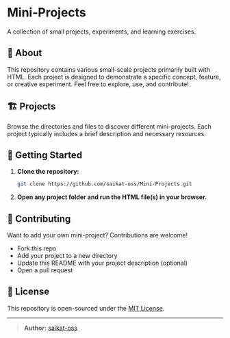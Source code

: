 # Mini-Projects

A collection of small projects, experiments, and learning exercises.

## 📁 About

This repository contains various small-scale projects primarily built with HTML. Each project is designed to demonstrate a specific concept, feature, or creative experiment. Feel free to explore, use, and contribute!

## 🏗️ Projects

Browse the directories and files to discover different mini-projects. Each project typically includes a brief description and necessary resources.

## 🚀 Getting Started

1. **Clone the repository:**
    ```bash
    git clone https://github.com/saikat-oss/Mini-Projects.git
    ```
2. **Open any project folder and run the HTML file(s) in your browser.**

## 🤝 Contributing

Want to add your own mini-project? Contributions are welcome!
- Fork this repo
- Add your project to a new directory
- Update this README with your project description (optional)
- Open a pull request

## 📄 License

This repository is open-sourced under the [MIT License](LICENSE).

---

> **Author:** [saikat-oss](https://github.com/saikat-oss)